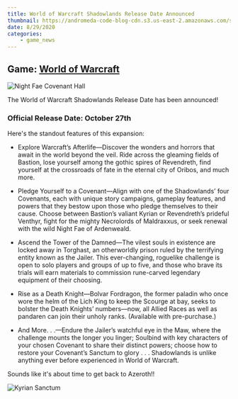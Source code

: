 ```yaml
---
title: World of Warcraft Shadowlands Release Date Announced
thumbnail: https://andromeda-code-blog-cdn.s3.us-east-2.amazonaws.com/shadowlands/WoW_Summit_PressKit_NightFaeCovenantHall_3840x2160.jpg
date: 8/29/2020
categories:
    - game_news
---
```

## Game: [World of Warcraft](https://worldofwarcraft.com/en-us/)

![Night Fae Covenant Hall](https://andromeda-code-blog-cdn.s3.us-east-2.amazonaws.com/shadowlands/WoW_Summit_PressKit_NightFaeCovenantHall_3840x2160.jpg)

The World of Warcraft Shadowlands Release Date has been announced!

### Official Release Date: October 27th

Here's the standout features of this expansion:

- Explore Warcraft’s Afterlife—Discover the wonders and horrors that await in the world beyond the veil. Ride across the gleaming fields of Bastion, lose yourself among the gothic spires of Revendreth, find yourself at the crossroads of fate in the eternal city of Oribos, and much more.

- Pledge Yourself to a Covenant—Align with one of the Shadowlands’ four Covenants, each with unique story campaigns, gameplay features, and powers that they bestow upon those who pledge themselves to their cause. Choose between Bastion’s valiant Kyrian or Revendreth’s prideful Venthyr, fight for the mighty Necrolords of Maldraxxus, or seek renewal with the wild Night Fae of Ardenweald.

- Ascend the Tower of the Damned—The vilest souls in existence are locked away in Torghast, an otherworldly prison ruled by the terrifying entity known as the Jailer. This ever-changing, roguelike challenge is open to solo players and groups of up to five, and those who brave its trials will earn materials to commission rune-carved legendary equipment of their choosing.

- Rise as a Death Knight—Bolvar Fordragon, the former paladin who once wore the helm of the Lich King to keep the Scourge at bay, seeks to bolster the Death Knights’ numbers—now, all Allied Races as well as pandaren can join their unholy ranks. (Available with pre-purchase.)

- And More. . .—Endure the Jailer’s watchful eye in the Maw, where the challenge mounts the longer you linger; Soulbind with key characters of your chosen Covenant to share their distinct powers; choose how to restore your Covenant’s Sanctum to glory . . . Shadowlands is unlike anything ever before experienced in World of Warcraft.

Sounds like it's about time to get back to Azeroth!!

![Kyrian Sanctum](https://andromeda-code-blog-cdn.s3.us-east-2.amazonaws.com/shadowlands/WoW_Summit_PressKit_KyrianSanctum_3840x2160.jpg)
